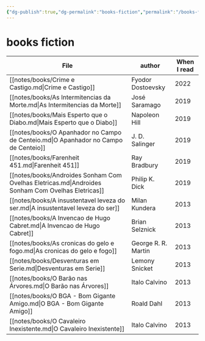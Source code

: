 ```yaml
---
{"dg-publish":true,"dg-permalink":"books-fiction","permalink":"/books-fiction/","dgHomeLink":true,"dgPassFrontmatter":false,"dgShowBacklinks":true,"dgShowLocalGraph":false}
---
```


# books fiction

| File                                                                                              | author              | When I read |
| ------------------------------------------------------------------------------------------------- | ------------------- | ----------- |
| [[notes/books/Crime e Castigo.md\|Crime e Castigo]]                                               | Fyodor Dostoevsky   | 2022        |
| [[notes/books/As Intermitencias da Morte.md\|As Intermitencias da Morte]]                         | José Saramago       | 2019        |
| [[notes/books/Mais Esperto que o Diabo.md\|Mais Esperto que o Diabo]]                             | Napoleon Hill       | 2019        |
| [[notes/books/O Apanhador no Campo de Centeio.md\|O Apanhador no Campo de Centeio]]               | J. D. Salinger      | 2019        |
| [[notes/books/Farenheit 451.md\|Farenheit 451]]                                                   | Ray Bradbury        | 2019        |
| [[notes/books/Androides Sonham Com Ovelhas Eletricas.md\|Androides Sonham Com Ovelhas Eletricas]] | Philip K. Dick      | 2019        |
| [[notes/books/A insustentavel leveza do ser.md\|A insustentavel leveza do ser]]                   | Milan Kundera       | 2013        |
| [[notes/books/A Invencao de Hugo Cabret.md\|A Invencao de Hugo Cabret]]                           | Brian Selznick      | 2013        |
| [[notes/books/As cronicas do gelo e fogo.md\|As cronicas do gelo e fogo]]                         | George R. R. Martin | 2013        |
| [[notes/books/Desventuras em Serie.md\|Desventuras em Serie]]                                     | Lemony Snicket      | 2013        |
| [[notes/books/O Barão nas Árvores.md\|O Barão nas Árvores]]                                       | Italo Calvino       | 2013        |
| [[notes/books/O BGA - Bom Gigante Amigo.md\|O BGA - Bom Gigante Amigo]]                           | Roald Dahl          | 2013        |
| [[notes/books/O Cavaleiro Inexistente.md\|O Cavaleiro Inexistente]]                               | Italo Calvino       | 2013        |
